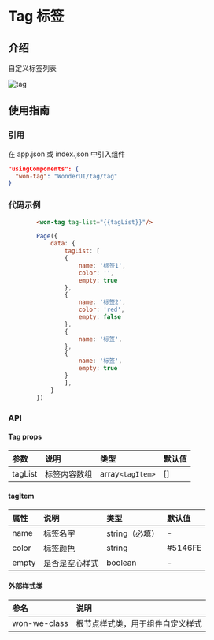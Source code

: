 # Tag 标签

## 介绍

自定义标签列表

![tag](https://j1.58cdn.com.cn/jinrong/images/ems16279594119590b7ed2d161006.jpg)

## 使用指南

### 引用

在 app.json 或 index.json 中引入组件

```json
"usingComponents": {
  "won-tag": "WonderUI/tag/tag"
}
```

### 代码示例

```html
        <won-tag tag-list="{{tagList}}"/>
```
```js
        Page({
            data: {
                tagList: [
                {
                    name: '标签1',
                    color: '',
                    empty: true
                },
                {
                    name: '标签2',
                    color: 'red',
                    empty: false
                },
                {
                    name: '标签',
                },
                {
                    name: '标签',
                    empty: true
                }
                ],
            }
        })

```
### API

#### Tag props

| 参数  | 说明       | 类型   | 默认值  |
| :---- | :--------- | :----- | :------ |
| tagList | 标签内容数组 | array`<tagItem>` | [] |

#### tagItem 

| 属性  | 说明       | 类型   | 默认值  |
| :---- | :--------- | :----- | :------ |
| name | 标签名字 | string（必填） | - |
| color | 标签颜色 | string | #5146FE  |
| empty | 是否是空心样式 | boolean | - |

#### 外部样式类
| 参名  | 说明       |
| :---- | :--------- |
| won-we-class | 根节点样式类，用于组件自定义样式 |
